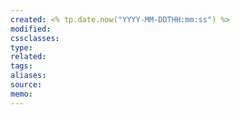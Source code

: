 ```yaml
---
created: <% tp.date.now("YYYY-MM-DDTHH:mm:ss") %>
modified: 
cssclasses: 
type: 
related: 
tags: 
aliases: 
source: 
memo:
---
```


